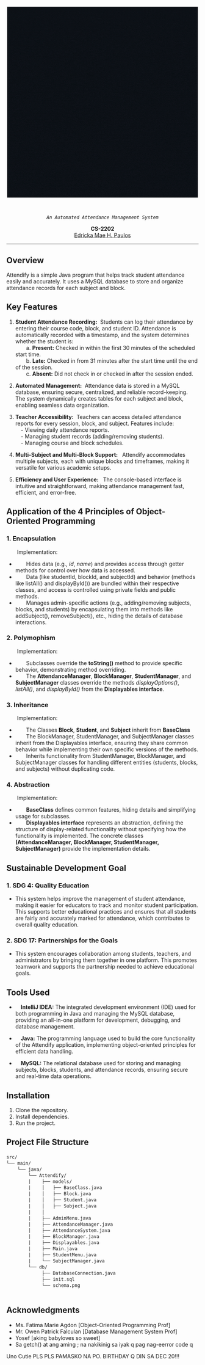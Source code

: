 <p align="center">
  <img src = "https://github.com/EdrickaMaePaulos/Attendify-Smart-Attendance-Tracking-System/blob/main/AttendifyFinalProj/logo.gif"/>
</p>
<p align="center">
    <h1 align="center"></h1>
</p>
<p align="center">
    <em><code>An Automated Attendance Management System</code></em>
</p>
<p align="center">
	<b>CS-2202</b><br>
	<a href="https://github.com/EdrickaMaePaulos">Edricka Mae H. Paulos</a><br>
</p>
<hr>

##  Overview
Attendify is a simple Java program that helps track student attendance easily and accurately. It uses a MySQL database to store and organize attendance records for each subject and block.

##  Key Features
1. **Student Attendance Recording:** &nbsp;Students can log their attendance by entering their course code, block, and student ID. Attendance is automatically recorded with a timestamp, and the system determines whether the student is:<br>
&emsp;&emsp;a. **Present:** Checked in within the first 30 minutes of the scheduled start time.<br>
&emsp;&emsp;b. **Late:** Checked in from 31 minutes after the start time until the end of the session.<br>
&emsp;&emsp;c. **Absent:** Did not check in or checked in after the session ended.<br>

2. **Automated Management:** &nbsp;Attendance data is stored in a MySQL database, ensuring secure, centralized, and reliable record-keeping. The system dynamically creates tables for each subject and block, enabling seamless data organization.<br>

3. **Teacher Accessibility:** &nbsp;Teachers can access detailed attendance reports for every session, block, and subject. Features include:<br>
&emsp;- Viewing daily attendance reports.<br>
&emsp;- Managing student records (adding/removing students).<br>
&emsp;- Managing course and block schedules.<br>
4. **Multi-Subject and Multi-Block Support:** &nbsp; Attendify accommodates multiple subjects, each with unique blocks and timeframes, making it versatile for various academic setups.<br>

5. **Efficiency and User Experience:** &nbsp; The console-based interface is intuitive and straightforward, making attendance management fast, efficient, and error-free.<br>

## Application of the 4 Principles of Object-Oriented Programming
### 1. **Encapsulation**
&emsp;&emsp;Implementation:<br>
- &emsp;&emsp;Hides data (e.g., *id*, *name*) and provides access through getter methods for control over how data is accessed.<br>
- &emsp;&emsp;Data (like studentId, blockId, and subjectId) and behavior (methods like listAll() and displayById()) are bundled within their respective classes, and access is controlled using private fields and public methods.<br>
- &emsp;&emsp;Manages admin-specific actions (e.g., adding/removing subjects, blocks, and students) by encapsulating them into methods like addSubject(), removeSubject(), etc., hiding the details of database interactions.<br>

### 2. **Polymophism**
&emsp;&emsp;Implementation:<br>
- &emsp;&emsp;Subclasses override the **toString()** method to provide specific behavior, demonstrating method overriding.<br>
- &emsp;&emsp;The **AttendanceManager**, **BlockManager**, **StudentManager**, and **SubjectManager** classes override the methods *displayOptions()*, *listAll()*, and *displayById()* from the **Displayables interface**.<br>

### 3. **Inheritance**
&emsp;&emsp;Implementation:<br>
- &emsp;&emsp;The Classes **Block**, **Student**, and **Subject** inherit from **BaseClass**<br>
- &emsp;&emsp;The BlockManager, StudentManager, and SubjectManager classes inherit from the Displayables interface, ensuring they share common behavior while implementing their own specific versions of the methods.<br>
- &emsp;&emsp;Inherits functionality from StudentManager, BlockManager, and SubjectManager classes for handling different entities (students, blocks, and subjects) without duplicating code.<br>

### 4. **Abstraction**
&emsp;&emsp;Implementation:<br>
- &emsp;&emsp;**BaseClass** defines common features, hiding details and simplifying usage for subclasses.<br>
- &emsp;&emsp;**Displayables interface** represents an abstraction, defining the structure of display-related functionality without specifying how the functionality is implemented. The concrete classes **(AttendanceManager, BlockManager, StudentManager, SubjectManager)** provide the implementation details.<br>


## Sustainable Development Goal

### 1. **SDG 4: Quality Education** 
- This system helps improve the management of student attendance, making it easier for educators to track and monitor student participation. This supports better educational practices and ensures that all students are fairly and accurately marked for attendance, which contributes to overall quality education.

### 2. **SDG 17: Partnerships for the Goals** 
- This system encourages collaboration among students, teachers, and administrators by bringing them together in one platform. This promotes teamwork and supports the partnership needed to achieve educational goals.

## Tools Used
- &emsp;**IntelliJ IDEA:** The integrated development environment (IDE) used for both programming in Java and managing the MySQL database, providing an all-in-one platform for development, debugging, and database management.

- &emsp;**Java:** The programming language used to build the core functionality of the Attendify application, implementing object-oriented principles for efficient data handling.

- &emsp;**MySQL:** The relational database used for storing and managing subjects, blocks, students, and attendance records, ensuring secure and real-time data operations.

## Installation
1. Clone the repository.
2. Install dependencies.
3. Run the project.

## Project File Structure 
```
src/                           
└── main/
    └── java/
        └── Attendify/ 
        |    ├── models/  
        |    │   ├── BaseClass.java
        |    │   ├── Block.java
        |    │   ├── Student.java
        |    │   ├── Subject.java
        |    │   
        |    ├── AdminMenu.java 
        |    ├── AttendanceManager.java 
        |    ├── AttendanceSystem.java
        |    ├── BlockManager.java 
        |    ├── Displayables.java
        |    ├── Main.java   
        |    ├── StudentMenu.java
        |    └── SubjectManager.java
        └── db/                  
             ├── DatabaseConnection.java 
             ├── init.sql
             └── schema.png         
 
```


##  Acknowledgments

- Ms. Fatima Marie Agdon [Object-Oriented Programming Prof]
- Mr. Owen Patrick Falculan [Database Management System Prof]
- Yosef [aking babyloves so sweet]
- Sa getch() at ang aming ; na nakikinig sa iyak q pag nag-eerror code q

Uno Cutie PLS PLS PAMASKO NA PO. BIRTHDAY Q DIN SA DEC 20!!!

